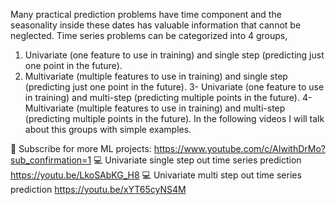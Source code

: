 Many practical prediction problems have time component and the seasonality inside these dates has valuable information that cannot be neglected. Time series problems can be categorized into 4 groups, 

1. Univariate (one feature to use in training) and single step (predicting just one point in the future).
2. Multivariate (multiple features to use in training) and single step (predicting just one point in the future).
3- Univariate (one feature to use in training) and multi-step (predicting multiple points in the future).
4- Multivariate (multiple features to use in training) and multi-step (predicting multiple points in the future).
In the following videos I will talk about this groups with simple examples. 


🔴 Subscribe for more ML projects: https://www.youtube.com/c/AIwithDrMo?sub_confirmation=1
💻 Univariate single step out time series prediction https://youtu.be/LkoSAbKG_H8
💻 Univariate multi step out time series prediction https://youtu.be/xYT65cyNS4M


